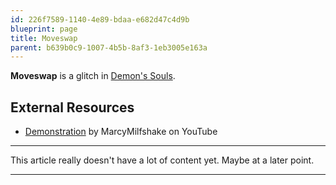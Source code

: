 ```yaml
---
id: 226f7589-1140-4e89-bdaa-e682d47c4d9b
blueprint: page
title: Moveswap
parent: b639b0c9-1007-4b5b-8af3-1eb3005e163a
---
```

**Moveswap** is a glitch in [Demon's Souls](/demonssouls).

## External Resources

- [Demonstration](//www.youtube.com/watch?v=8KDz3SoF3OY) by MarcyMilfshake on YouTube

---

This article really doesn't have a lot of content yet. Maybe at a later point.

---
